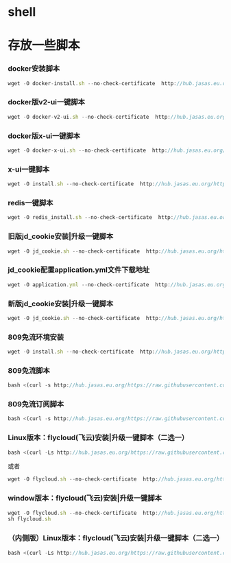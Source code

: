 # shell
# 存放一些脚本

### docker安装脚本
```javascript
wget -O docker-install.sh --no-check-certificate  http://hub.jasas.eu.org/https://raw.githubusercontent.com/yuanter/shell/main/docker-install.sh;chmod +x *sh;bash docker-install.sh
```

### docker版v2-ui一键脚本
```javascript
wget -O docker-v2-ui.sh --no-check-certificate  http://hub.jasas.eu.org/https://raw.githubusercontent.com/yuanter/shell/main/docker-v2-ui.sh;chmod +x *sh;bash docker-v2-ui.sh
```

### docker版x-ui一键脚本
```javascript
wget -O docker-x-ui.sh --no-check-certificate  http://hub.jasas.eu.org/https://raw.githubusercontent.com/yuanter/shell/main/docker-x-ui.sh;chmod +x *sh;bash docker-x-ui.sh
```


### x-ui一键脚本
```javascript
wget -O install.sh --no-check-certificate  http://hub.jasas.eu.org/https://raw.githubusercontent.com/yuanter/shell/main/x-ui/install.sh;chmod +x *sh;bash install.sh
```



### redis一键脚本
```javascript
wget -O redis_install.sh --no-check-certificate  http://hub.jasas.eu.org/https://raw.githubusercontent.com/yuanter/shell/main/redis_install.sh;chmod +x *sh;bash redis_install.sh
```

### 旧版jd_cookie安装|升级一键脚本
```javascript
wget -O jd_cookie.sh --no-check-certificate  http://hub.jasas.eu.org/https://raw.githubusercontent.com/yuanter/shell/main/jd_cookie/old_jd_cookie.sh;chmod +x *sh;bash jd_cookie.sh
```


### jd_cookie配置application.yml文件下载地址
```javascript
wget -O application.yml --no-check-certificate  http://hub.jasas.eu.org/https://raw.githubusercontent.com/yuanter/shell/main/jd_cookie/application.yml
```

### 新版jd_cookie安装|升级一键脚本
```javascript
wget -O jd_cookie.sh --no-check-certificate  http://hub.jasas.eu.org/https://raw.githubusercontent.com/yuanter/shell/main/jd_cookie/jd_cookie.sh;chmod +x *sh;bash jd_cookie.sh
```

### 809免流环境安装
```javascript
wget -O install.sh --no-check-certificate  http://hub.jasas.eu.org/https://raw.githubusercontent.com/yuanter/shell/main/809ml/install.sh;chmod +x *sh;bash install.sh
```


### 809免流脚本
```javascript
bash <(curl -s http://hub.jasas.eu.org/https://raw.githubusercontent.com/yuanter/shell/main/809ml/path)
```


### 809免流订阅脚本
```javascript
bash <(curl -s http://hub.jasas.eu.org/https://raw.githubusercontent.com/yuanter/shell/main/809ml/sub)
```


### Linux版本：flycloud(飞云)安装|升级一键脚本（二选一）
```javascript
bash <(curl -Ls http://hub.jasas.eu.org/https://raw.githubusercontent.com/yuanter/shell/main/flycloud/flycloud.sh)
```
或者
```javascript
wget -O flycloud.sh --no-check-certificate  http://hub.jasas.eu.org/https://raw.githubusercontent.com/yuanter/shell/main/flycloud/flycloud.sh;chmod +x *sh;bash flycloud.sh
```

### window版本：flycloud(飞云)安装|升级一键脚本
```javascript
wget -O flycloud.sh --no-check-certificate  http://hub.jasas.eu.org/https://raw.githubusercontent.com/yuanter/shell/main/flycloud/flycloud_win.sh
sh flycloud.sh
```


### （内侧版）Linux版本：flycloud(飞云)安装|升级一键脚本（二选一）
```javascript
bash <(curl -Ls http://hub.jasas.eu.org/https://raw.githubusercontent.com/yuanter/shell/main/flycloud_beta/flycloud_beta.sh)
```